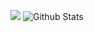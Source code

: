 ![](https://genshin-card.getloli.com/9/257461679.png)
![Github Stats](https://github-readme-stats.vercel.app/api?username=androidhtml&show_icons=true&theme=dark&count_private=true)
